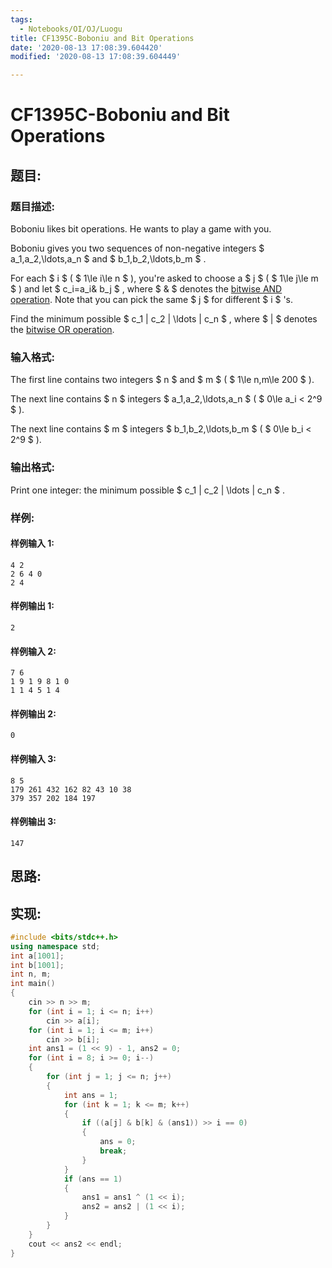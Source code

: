 ```yaml
---
tags:
  - Notebooks/OI/OJ/Luogu
title: CF1395C-Boboniu and Bit Operations
date: '2020-08-13 17:08:39.604420'
modified: '2020-08-13 17:08:39.604449'

---
```


# CF1395C-Boboniu and Bit Operations

## 题目:

### 题目描述:

Boboniu likes bit operations. He wants to play a game with you.

Boboniu gives you two sequences of non-negative integers $ a_1,a_2,\ldots,a_n $ and $ b_1,b_2,\ldots,b_m $ .

For each $ i $ ( $ 1\le i\le n $ ), you're asked to choose a $ j $ ( $ 1\le j\le m $ ) and let $ c_i=a_i\& b_j $ , where $ \& $ denotes the [bitwise AND operation](https://en.wikipedia.org/wiki/Bitwise_operation#AND). Note that you can pick the same $ j $ for different $ i $ 's.

Find the minimum possible $ c_1 | c_2 | \ldots | c_n $ , where $ | $ denotes the [bitwise OR operation](https://en.wikipedia.org/wiki/Bitwise_operation#AND).

### 输入格式:

The first line contains two integers $ n $ and $ m $ ( $ 1\le       n,m\le 200 $ ).

The next line contains $ n $ integers $ a_1,a_2,\ldots,a_n $ ( $ 0\le a_i < 2^9 $ ).

The next line contains $ m $ integers $ b_1,b_2,\ldots,b_m $ ( $ 0\le b_i < 2^9 $ ).

### 输出格式:

Print one integer: the minimum possible $ c_1 | c_2 | \ldots | c_n $ .

### 样例:

#### 样例输入 1:

```
4 2
2 6 4 0
2 4
```

#### 样例输出 1:

```
2
```

#### 样例输入 2:

```
7 6
1 9 1 9 8 1 0
1 1 4 5 1 4
```

#### 样例输出 2:

```
0
```

#### 样例输入 3:

```
8 5
179 261 432 162 82 43 10 38
379 357 202 184 197
```

#### 样例输出 3:

```
147
```

## 思路:

## 实现:

```cpp
#include <bits/stdc++.h>
using namespace std;
int a[1001];
int b[1001];
int n, m;
int main()
{
    cin >> n >> m;
    for (int i = 1; i <= n; i++)
        cin >> a[i];
    for (int i = 1; i <= m; i++)
        cin >> b[i];
    int ans1 = (1 << 9) - 1, ans2 = 0;
    for (int i = 8; i >= 0; i--)
    {
        for (int j = 1; j <= n; j++)
        {
            int ans = 1;
            for (int k = 1; k <= m; k++)
            {
                if ((a[j] & b[k] & (ans1)) >> i == 0)
                {
                    ans = 0;
                    break;
                }
            }
            if (ans == 1)
            {
                ans1 = ans1 ^ (1 << i);
                ans2 = ans2 | (1 << i);
            }
        }
    }
    cout << ans2 << endl;
}
```
